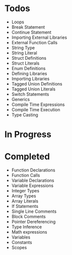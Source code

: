 # Todos
- Loops
- Break Statement
- Continue Statement
- Importing External Libraries
- External Function Calls
- String Type
- String Literal
- Struct Definitions
- Struct Literals
- Enum Definitions
- Defining Libraries
- Importing Libraries
- Tagged Union Definitions
- Tagged Union Literals
- Switch Statements
- Generics
- Compile Time Expressions
- Compile Time Execution
- Type Casting

# In Progress

# Completed
- Function Declarations
- Function Calls
- Variable Declarations
- Variable Expressions
- Integer Types
- Array Types
- Array Literals
- If Statements
- Single Line Comments
- Block Comments
- Pointer Dereferencing
- Type Inference
- Math expressions
- Variables
- Constants
- Scopes
